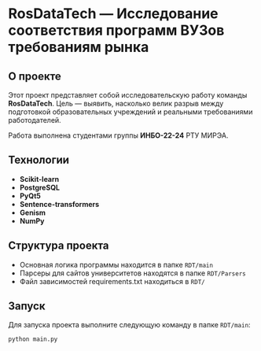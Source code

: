# **RosDataTech** — Исследование соответствия программ ВУЗов требованиям рынка

## О проекте

Этот проект представляет собой исследовательскую работу команды **RosDataTech**. 
Цель — выявить, насколько велик разрыв между подготовкой образовательных учреждений и реальными требованиями работодателей.

Работа выполнена студентами группы **ИНБО-22-24** РТУ МИРЭА.

## Технологии

- **Scikit-learn** 
- **PostgreSQL**
- **PyQt5**
- **Sentence-transformers**
- **Genism**
- **NumPy**

## Структура проекта

- Основная логика программы находится в папке ```RDT/main```
- Парсеры для сайтов университетов находятся в папке ```RDT/Parsers```
- Файл зависимостей requirements.txt находиться в ```RDT/```

## Запуск

Для запуска проекта выполните следующую команду в папке ```RDT/main```:

```bash
python main.py
